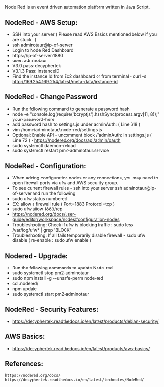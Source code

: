 Node Red is an event driven automation platform written in Java Script. 

NodeRed - AWS Setup:
-----------------

* SSH into your server ( Please read AWS Basics mentioned below if you are stuck . )
* ssh adminotaur@ip-of-server
* Login to Node Red Dashboard
* https://ip-of-server:1880
* user: adminotaur
* V3.0 pass: decyphertek
* V3.1.3 Pass: instanceID
* Find the instance Id from Ec2 dashboard or from terminal - curl -s http://169.254.169.254/latest/meta-data/instance-id

NodeRed - Change Password
-------------------

* Run the following command to generate a password hash
* node -e "console.log(require('bcryptjs').hashSync(process.argv[1], 8));" your-password-here
* add password hash to settings.js under adminAuth:  ( Line 618 )
* vim /home/adminotaur/.node-red/settings.js
* Optional: Enable API - uncomment block //adminAuth: in settings.js ( Line 72 ) - https://nodered.org/docs/api/admin/oauth
* sudo systemctl daemon-reload
* sudo systemctl restart pm2-adminotaur.service

NodeRed - Configuration:
------------------------

* When adding configuration nodes or any connections, you may need to open firewall ports via ufw and AWS security group.
* To see current firewall rules - ssh into your server ssh adminotaur@ip-of-server and run the following
* sudo ufw status numbered
* EX: allow a firewall rule ( Port=1883 Protocol=tcp )
* sudo ufw allow 1883/tcp 
* https://nodered.org/docs/user-guide/editor/workspace/nodes#configuration-nodes
* Troubleshooting: Check if ufw is blocking traffic : sudo less /var/log/ufw* | grep 'BLOCK'
* Troubleshooting: If all fails temporarily disable firewall - sudo ufw disable ( re-enable : sudo ufw enable )

Nodered - Upgrade:
------------------

* Run the following commands to update Node-red
* sudo systemctl stop pm2-adminotaur
* sudo npm install -g --unsafe-perm node-red
* cd .nodered/
* npm update
* sudo systemctl start pm2-adminotaur

NodeRed - Security Features:
--------------------------

* https://decyphertek.readthedocs.io/en/latest/products/debian-security/

AWS Basics:
-----------

* https://decyphertek.readthedocs.io/en/latest/products/aws-basics/

References:
------------

    https://nodered.org/docs/
    https://decyphertek.readthedocs.io/en/latest/technotes/NodeRed/
